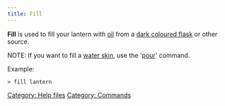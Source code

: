 ```yaml
---
title: Fill
---
```


**Fill** is used to fill your lantern with [oil](oil "wikilink") from a
[dark coloured flask](dark_coloured_flask "wikilink") or other source.

NOTE: If you want to fill a [water skin](water_skin "wikilink"), use the
'[pour](pour "wikilink")' command.

Example:

`> fill lantern`

[Category: Help files](Category:_Help_files "wikilink") [Category:
Commands](Category:_Commands "wikilink")